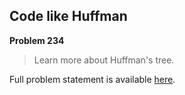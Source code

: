 Code like Huffman
-----------------

**Problem 234**

> Learn more about Huffman's tree.

Full problem statement is available [here][mirror].

[mirror]: https://github.com/rdtsc/codeeval-problem-statements/tree/master/hard/234-code-like-huffman/
          "View Problem Statement Mirror"
